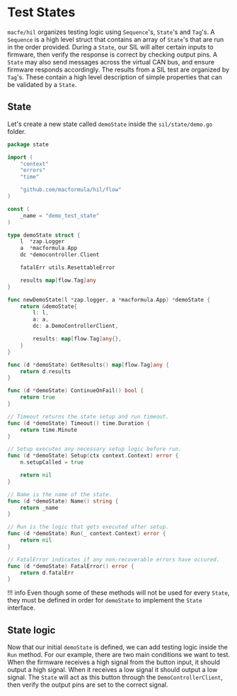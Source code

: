 # Test States 

`macfe/hil` organizes testing logic using `Sequence`'s, `State`'s and `Tag`'s. A `Sequence` 
is a high level struct that contains an array of `State`'s that are run in the order provided. 
During a `State`, our SIL will alter certain inputs to firmware, 
then verify the response is correct by checking output pins. A `State` may 
also send messages across the virtual CAN bus, and ensure firmware responds 
accordingly. The results from a SIL test are organized by `Tag`'s. These contain a high level 
description of simple properties that can be validated by a `State`.

## State

Let's create a new state called `demoState` inside the `sil/state/demo.go` folder.

```go
package state

import (
	"context"
	"errors"
	"time"

	"github.com/macformula/hil/flow"
)

const (
	_name = "demo_test_state"
)

type demoState struct {
	l  *zap.Logger
	a  *macformula.App
	dc *democontroller.Client

	fatalErr utils.ResettableError

	results map[flow.Tag]any
}

func newDemoState(l *zap.logger, a *macformula.App) *demoState {
	return &demoState{
        l: l,
        a: a,
        dc: a.DemoControllerClient,

        results: map[flow.Tag]any{},
    }
}

func (d *demoState) GetResults() map[flow.Tag]any {
	return d.results
}

func (d *demoState) ContinueOnFail() bool {
	return true
}

// Timeout returns the state setup and run timeout.
func (d *demoState) Timeout() time.Duration {
	return time.Minute
}

// Setup executes any necessary setup logic before run.
func (d *demoState) Setup(ctx context.Context) error {
	n.setupCalled = true

	return nil
}

// Name is the name of the state.
func (d *demoState) Name() string {
	return _name
}

// Run is the logic that gets executed after setup.
func (d *demoState) Run(_ context.Context) error {
	return nil
}

// FatalError indicates if any non-recoverable errors have occured.
func (d *demoState) FatalError() error {
	return d.fatalErr
}
```

!!! info 
    Even though some of these methods will not be used for every `State`, they must be defined in order for `demoState` to implement the `State` interface.

## State logic

Now that our initial `demoState` is defined, we can add testing logic inside the `Run` method. 
For our example, there are two main conditions we want to test. When the firmware receives a high signal from the button input, it should output a high signal. When it receives a low signal it should output a low signal. The `State` will act as this button through the `DemoControllerClient`, then verify the output pins are set to the correct signal.
